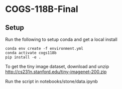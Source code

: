 # COGS-118B-Final

## Setup

Run the following to setup conda and get a local install
```
conda env create -f environment.yml
conda activate cogs118b
pip install -e .
```

To get the tiny image dataset, download and unzip http://cs231n.stanford.edu/tiny-imagenet-200.zip

Run the script in notebooks/stone/data.ipynb